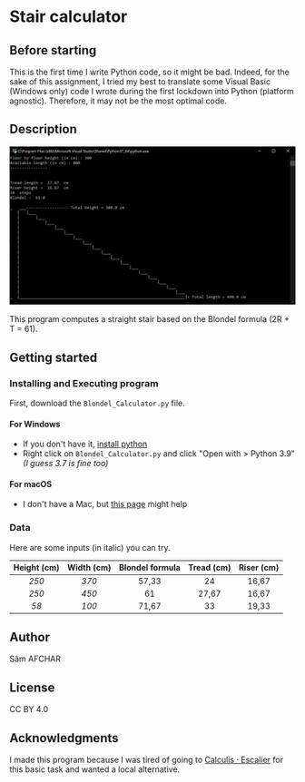 # Stair calculator
 ## Before starting
 
This is the first time I write Python code, so it might be bad. Indeed, for the sake of this assignment, I tried my best to translate some Visual Basic (Windows only) code I wrote during the first lockdown into Python (platform agnostic). Therefore, it may not be the most optimal code.

## Description
 
![Alt text](Images/Screenshot.jpg "Screenshot")

This program computes a straight stair based on the Blondel formula (2R + T = 61).

## Getting started

### Installing and Executing program

First, download the `Blondel_Calculator.py` file.

#### For Windows
* If you don't have it, [install python](https://www.microsoft.com/store/productId/9P7QFQMJRFP7)
* Right click on `Blondel_Calculator.py` and click "Open with > Python 3.9" *(I guess 3.7 is fine too)*

#### For macOS
* I don't have a Mac, but [this page](https://www.datacamp.com/community/tutorials/running-a-python-script) might help

### Data

Here are some inputs (in italic) you can try.

| Height (cm)   |  Width (cm)   |  Blondel formula  |  Tread (cm)  |  Riser (cm)  |
| :-----------: |:-------------:| :----------------:| :----------: | :----------: |
| *250*         | *370*         | 57,33             | 24           | 16,67        |
| *250*         | *450*         | 61                | 27,67        | 16,67        |
| *58*          | *100*         | 71,67             | 33           | 19,33        |

## Author

Sâm AFCHAR

## License

CC BY 4.0

## Acknowledgments

I made this program because I was tired of going to [Calculis · Escalier](https://calculis.net/escalier) for this basic task and wanted a local alternative.
